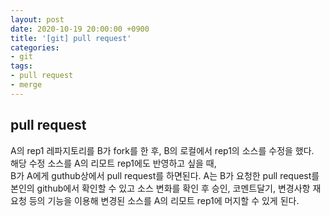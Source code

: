 ```yaml
---
layout: post
date: 2020-10-19 20:00:00 +0900
title: '[git] pull request'
categories:
- git
tags:
- pull request
- merge
---
```


## pull request

A의 rep1 레파지토리를 B가 fork를 한 후, B의 로컬에서 rep1의 소스를 수정을 했다.  
해당 수정 소스를 A의 리모트 rep1에도 반영하고 싶을 때,  
B가 A에게 guthub상에서 pull request를 하면된다.
A는 B가 요청한 pull request를 본인의 github에서 확인할 수 있고 소스 변화를 확인 후 승인, 코멘트달기, 변경사항 재요청 등의 기능을 이용해 변경된 소스를 A의 리모트 rep1에 머지할 수 있게 된다.
